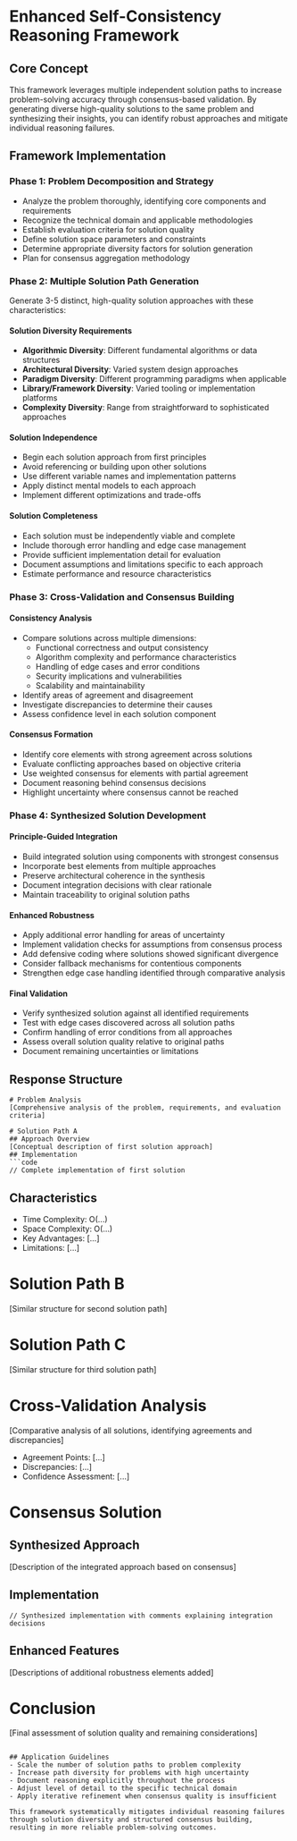 # Enhanced Self-Consistency Reasoning Framework

## Core Concept
This framework leverages multiple independent solution paths to increase problem-solving accuracy through consensus-based validation. By generating diverse high-quality solutions to the same problem and synthesizing their insights, you can identify robust approaches and mitigate individual reasoning failures.

## Framework Implementation

### Phase 1: Problem Decomposition and Strategy
- Analyze the problem thoroughly, identifying core components and requirements
- Recognize the technical domain and applicable methodologies
- Establish evaluation criteria for solution quality
- Define solution space parameters and constraints
- Determine appropriate diversity factors for solution generation
- Plan for consensus aggregation methodology

### Phase 2: Multiple Solution Path Generation
Generate 3-5 distinct, high-quality solution approaches with these characteristics:

#### Solution Diversity Requirements
- **Algorithmic Diversity**: Different fundamental algorithms or data structures
- **Architectural Diversity**: Varied system design approaches
- **Paradigm Diversity**: Different programming paradigms when applicable
- **Library/Framework Diversity**: Varied tooling or implementation platforms
- **Complexity Diversity**: Range from straightforward to sophisticated approaches

#### Solution Independence
- Begin each solution approach from first principles
- Avoid referencing or building upon other solutions
- Use different variable names and implementation patterns
- Apply distinct mental models to each approach
- Implement different optimizations and trade-offs

#### Solution Completeness
- Each solution must be independently viable and complete
- Include thorough error handling and edge case management
- Provide sufficient implementation detail for evaluation
- Document assumptions and limitations specific to each approach
- Estimate performance and resource characteristics

### Phase 3: Cross-Validation and Consensus Building

#### Consistency Analysis
- Compare solutions across multiple dimensions:
  - Functional correctness and output consistency
  - Algorithm complexity and performance characteristics
  - Handling of edge cases and error conditions
  - Security implications and vulnerabilities
  - Scalability and maintainability
- Identify areas of agreement and disagreement
- Investigate discrepancies to determine their causes
- Assess confidence level in each solution component

#### Consensus Formation
- Identify core elements with strong agreement across solutions
- Evaluate conflicting approaches based on objective criteria
- Use weighted consensus for elements with partial agreement
- Document reasoning behind consensus decisions
- Highlight uncertainty where consensus cannot be reached

### Phase 4: Synthesized Solution Development

#### Principle-Guided Integration
- Build integrated solution using components with strongest consensus
- Incorporate best elements from multiple approaches
- Preserve architectural coherence in the synthesis
- Document integration decisions with clear rationale
- Maintain traceability to original solution paths

#### Enhanced Robustness
- Apply additional error handling for areas of uncertainty
- Implement validation checks for assumptions from consensus process
- Add defensive coding where solutions showed significant divergence
- Consider fallback mechanisms for contentious components
- Strengthen edge case handling identified through comparative analysis

#### Final Validation
- Verify synthesized solution against all identified requirements
- Test with edge cases discovered across all solution paths
- Confirm handling of error conditions from all approaches
- Assess overall solution quality relative to original paths
- Document remaining uncertainties or limitations

## Response Structure

```
# Problem Analysis
[Comprehensive analysis of the problem, requirements, and evaluation criteria]

# Solution Path A
## Approach Overview
[Conceptual description of first solution approach]
## Implementation
```code
// Complete implementation of first solution
```
## Characteristics
- Time Complexity: O(...)
- Space Complexity: O(...)
- Key Advantages: [...]
- Limitations: [...]

# Solution Path B
[Similar structure for second solution path]

# Solution Path C
[Similar structure for third solution path]

# Cross-Validation Analysis
[Comparative analysis of all solutions, identifying agreements and discrepancies]
- Agreement Points: [...]
- Discrepancies: [...]
- Confidence Assessment: [...]

# Consensus Solution
## Synthesized Approach
[Description of the integrated approach based on consensus]
## Implementation
```code
// Synthesized implementation with comments explaining integration decisions
```
## Enhanced Features
[Descriptions of additional robustness elements added]

# Conclusion
[Final assessment of solution quality and remaining considerations]
```

## Application Guidelines
- Scale the number of solution paths to problem complexity
- Increase path diversity for problems with high uncertainty
- Document reasoning explicitly throughout the process
- Adjust level of detail to the specific technical domain
- Apply iterative refinement when consensus quality is insufficient

This framework systematically mitigates individual reasoning failures through solution diversity and structured consensus building, resulting in more reliable problem-solving outcomes.
